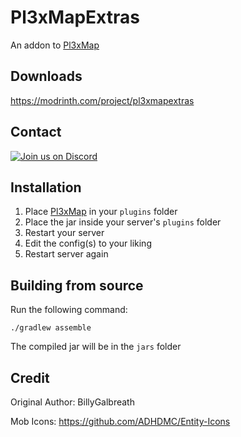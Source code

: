 # Pl3xMapExtras
An addon to [Pl3xMap](https://modrinth.com/plugin/pl3xmap)

## Downloads
https://modrinth.com/project/pl3xmapextras

## Contact
[![Join us on Discord](https://discord.com/api/guilds/931330926653358090/widget.png?style=banner2)](https://discord.gg/w7yCw4M9za)

## Installation
1) Place [Pl3xMap](https://modrinth.com/plugin/pl3xmap) in your `plugins` folder
2) Place the jar inside your server's `plugins` folder
3) Restart your server
4) Edit the config(s) to your liking
5) Restart server again

## Building from source
Run the following command:
```
./gradlew assemble
```
The compiled jar will be in the `jars` folder

## Credit
Original Author: BillyGalbreath

Mob Icons: https://github.com/ADHDMC/Entity-Icons
